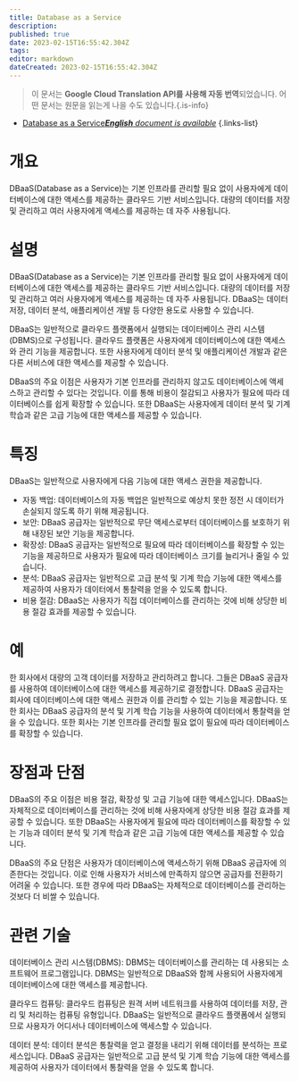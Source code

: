 ```yaml
---
title: Database as a Service
description: 
published: true
date: 2023-02-15T16:55:42.304Z
tags: 
editor: markdown
dateCreated: 2023-02-15T16:55:42.304Z
---
```


> 이 문서는 **Google Cloud Translation API를 사용해 자동 번역**되었습니다.
어떤 문서는 원문을 읽는게 나을 수도 있습니다.{.is-info}



- [Database as a Service***English** document is available*](/en/Knowledge-base/Dictionary/database-as-a-service)
{.links-list}


# 개요
DBaaS(Database as a Service)는 기본 인프라를 관리할 필요 없이 사용자에게 데이터베이스에 대한 액세스를 제공하는 클라우드 기반 서비스입니다. 대량의 데이터를 저장 및 관리하고 여러 사용자에게 액세스를 제공하는 데 자주 사용됩니다.

# 설명
DBaaS(Database as a Service)는 기본 인프라를 관리할 필요 없이 사용자에게 데이터베이스에 대한 액세스를 제공하는 클라우드 기반 서비스입니다. 대량의 데이터를 저장 및 관리하고 여러 사용자에게 액세스를 제공하는 데 자주 사용됩니다. DBaaS는 데이터 저장, 데이터 분석, 애플리케이션 개발 등 다양한 용도로 사용할 수 있습니다.

DBaaS는 일반적으로 클라우드 플랫폼에서 실행되는 데이터베이스 관리 시스템(DBMS)으로 구성됩니다. 클라우드 플랫폼은 사용자에게 데이터베이스에 대한 액세스와 관리 기능을 제공합니다. 또한 사용자에게 데이터 분석 및 애플리케이션 개발과 같은 다른 서비스에 대한 액세스를 제공할 수 있습니다.

DBaaS의 주요 이점은 사용자가 기본 인프라를 관리하지 않고도 데이터베이스에 액세스하고 관리할 수 있다는 것입니다. 이를 통해 비용이 절감되고 사용자가 필요에 따라 데이터베이스를 쉽게 확장할 수 있습니다. 또한 DBaaS는 사용자에게 데이터 분석 및 기계 학습과 같은 고급 기능에 대한 액세스를 제공할 수 있습니다.

# 특징
DBaaS는 일반적으로 사용자에게 다음 기능에 대한 액세스 권한을 제공합니다.

- 자동 백업: 데이터베이스의 자동 백업은 일반적으로 예상치 못한 정전 시 데이터가 손실되지 않도록 하기 위해 제공됩니다.
- 보안: DBaaS 공급자는 일반적으로 무단 액세스로부터 데이터베이스를 보호하기 위해 내장된 보안 기능을 제공합니다.
- 확장성: DBaaS 공급자는 일반적으로 필요에 따라 데이터베이스를 확장할 수 있는 기능을 제공하므로 사용자가 필요에 따라 데이터베이스 크기를 늘리거나 줄일 수 있습니다.
- 분석: DBaaS 공급자는 일반적으로 고급 분석 및 기계 학습 기능에 대한 액세스를 제공하여 사용자가 데이터에서 통찰력을 얻을 수 있도록 합니다.
- 비용 절감: DBaaS는 사용자가 직접 데이터베이스를 관리하는 것에 비해 상당한 비용 절감 효과를 제공할 수 있습니다.

# 예
한 회사에서 대량의 고객 데이터를 저장하고 관리하려고 합니다. 그들은 DBaaS 공급자를 사용하여 데이터베이스에 대한 액세스를 제공하기로 결정합니다. DBaaS 공급자는 회사에 데이터베이스에 대한 액세스 권한과 이를 관리할 수 있는 기능을 제공합니다. 또한 회사는 DBaaS 공급자의 분석 및 기계 학습 기능을 사용하여 데이터에서 통찰력을 얻을 수 있습니다. 또한 회사는 기본 인프라를 관리할 필요 없이 필요에 따라 데이터베이스를 확장할 수 있습니다.

# 장점과 단점
DBaaS의 주요 이점은 비용 절감, 확장성 및 고급 기능에 대한 액세스입니다. DBaaS는 자체적으로 데이터베이스를 관리하는 것에 비해 사용자에게 상당한 비용 절감 효과를 제공할 수 있습니다. 또한 DBaaS는 사용자에게 필요에 따라 데이터베이스를 확장할 수 있는 기능과 데이터 분석 및 기계 학습과 같은 고급 기능에 대한 액세스를 제공할 수 있습니다.

DBaaS의 주요 단점은 사용자가 데이터베이스에 액세스하기 위해 DBaaS 공급자에 의존한다는 것입니다. 이로 인해 사용자가 서비스에 만족하지 않으면 공급자를 전환하기 어려울 수 있습니다. 또한 경우에 따라 DBaaS는 자체적으로 데이터베이스를 관리하는 것보다 더 비쌀 수 있습니다.

# 관련 기술
데이터베이스 관리 시스템(DBMS): DBMS는 데이터베이스를 관리하는 데 사용되는 소프트웨어 프로그램입니다. DBMS는 일반적으로 DBaaS와 함께 사용되어 사용자에게 데이터베이스에 대한 액세스를 제공합니다.

클라우드 컴퓨팅: 클라우드 컴퓨팅은 원격 서버 네트워크를 사용하여 데이터를 저장, 관리 및 처리하는 컴퓨팅 유형입니다. DBaaS는 일반적으로 클라우드 플랫폼에서 실행되므로 사용자가 어디서나 데이터베이스에 액세스할 수 있습니다.

데이터 분석: 데이터 분석은 통찰력을 얻고 결정을 내리기 위해 데이터를 분석하는 프로세스입니다. DBaaS 공급자는 일반적으로 고급 분석 및 기계 학습 기능에 대한 액세스를 제공하여 사용자가 데이터에서 통찰력을 얻을 수 있도록 합니다.